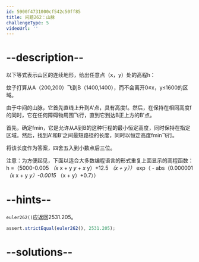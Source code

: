 ```yaml
---
id: 5900f4731000cf542c50ff85
title: 问题262：山脉
challengeType: 5
videoUrl: ''
---
```


# --description--

以下等式表示山区的连续地形，给出任意点（x，y）处的高程h：

蚊子打算从A（200,200）飞到B（1400,1400），而不会离开0≤x，y≤1600的区域。

由于中间的山脉，它首先直线上升到A'点，具有高度f。然后，在保持在相同高度f的同时，它在任何障碍物周围飞行，直到它到达B正上方的B'点。

首先，确定fmin，它是允许从A到B的这种行程的最小恒定高度，同时保持在指定区域。然后，找到A'和B'之间最短路径的长度，同时以恒定高度fmin飞行。

将该长度作为答案，四舍五入到小数点后三位。

注意：为方便起见，下面以适合大多数编程语言的形式重复上面显示的高程函数：h =（5000-0.005 *（x* x + y *y + x* y）+12.5 *（x + y））* exp（ - abs（0.000001 *（x* x + y *y）-0.0015* （x + y）+0.7））

# --hints--

`euler262()`应返回2531.205。

```js
assert.strictEqual(euler262(), 2531.205);
```

# --solutions--

